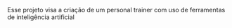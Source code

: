 Esse projeto visa a criação de um personal trainer com uso de ferramentas de inteligência artificial